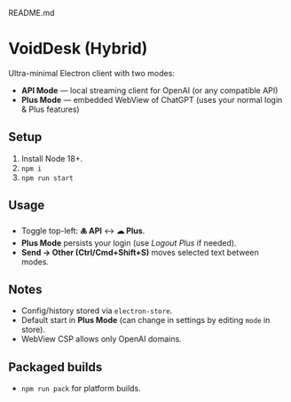 README.md
# VoidDesk (Hybrid)

Ultra-minimal Electron client with two modes:
- **API Mode** — local streaming client for OpenAI (or any compatible API)
- **Plus Mode** — embedded WebView of ChatGPT (uses your normal login & Plus features)

## Setup
1. Install Node 18+.
2. `npm i`
3. `npm run start`

## Usage
- Toggle top-left: **🜏 API** ↔ **☁ Plus**.
- **Plus Mode** persists your login (use *Logout Plus* if needed).
- **Send → Other (Ctrl/Cmd+Shift+S)** moves selected text between modes.

## Notes
- Config/history stored via `electron-store`.
- Default start in **Plus Mode** (can change in settings by editing `mode` in store).
- WebView CSP allows only OpenAI domains.

## Packaged builds
- `npm run pack` for platform builds.